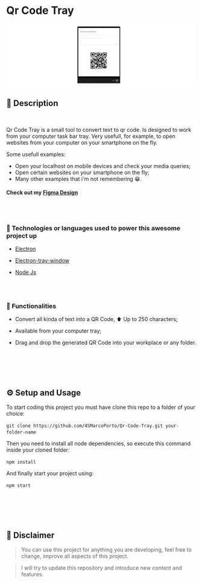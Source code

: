 # Qr Code Tray 

![Main ScreenShot](/README.assets/screenshot.png)



## 📖 Description

<br>

Qr Code Tray is a small tool to convert text to qr code. Is designed to work from your computer task bar tray. Very usefull, for example, to open websites from your computer on your smartphone on the fly.

Some usefull examples:

* Open your localhost on mobile devices and check your media queries;
* Open certain websites on your smartphone on the fly;
* Many other examples that i'm not remembering 😁.

#### Check out my [Figma Design](https://www.figma.com/file/xULeHVzJzLYLek3QFFqeH2/QrCodeTool-Tray---Github-Linked?node-id=0%3A1)

<br>
<br>

### 🚀 Technologies or languages used to power this awesome project up

* [Electron](https://github.com/electron/electron)

* [Electron-tray-window](https://github.com/sfatihk/electron-tray-window)

* [Node Js](https://github.com/nodejs)

<br>
<br>

### 🚀 Functionalities

* Convert all kinda of text into a QR Code, ⬆ Up to 250 characters;

* Available from your computer tray;

* Drag and drop the generated QR Code into your workplace or any folder.


<br>
<br>
<br>
<br>

## ⚙ Setup and Usage

To start coding this project you must have clone this repo to a folder of your choice:

``` git clone https://github.com/4SMarcoPorto/Qr-Code-Tray.git your-folder-name ```

Then you need to install all node dependencies, so execute this command inside your cloned folder:

``` npm install ```

And finally start your project using:

``` npm start ```

<br>
<br>
<br>
<br>

## 🚨 Disclaimer

>You can use this project for anything you are developing, feel free to change, improve all aspects of this project.

>I will try to update this repository and introduce new content and features.